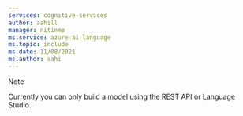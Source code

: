 ```yaml
---
services: cognitive-services
author: aahill
manager: nitinme
ms.service: azure-ai-language
ms.topic: include
ms.date: 11/08/2021
ms.author: aahi
---
```


> [!NOTE]
> Currently you can only build a model using the REST API or Language Studio.
